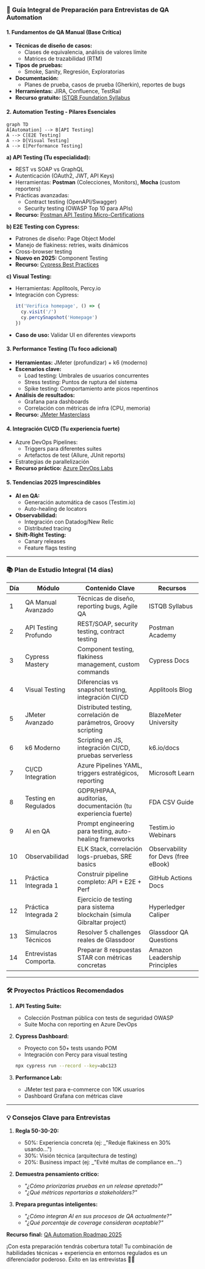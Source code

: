 ### 🧠 **Guía Integral de Preparación para Entrevistas de QA Automation**

#### 1. **Fundamentos de QA Manual (Base Crítica)**
   - **Técnicas de diseño de casos:**
     - Clases de equivalencia, análisis de valores límite
     - Matrices de trazabilidad (RTM)
   - **Tipos de pruebas:** 
     - Smoke, Sanity, Regresión, Exploratorias
   - **Documentación:**
     - Planes de prueba, casos de prueba (Gherkin), reportes de bugs
   - **Herramientas:** JIRA, Confluence, TestRail
   - **Recurso gratuito:** [ISTQB Foundation Syllabus](https://www.istqb.org)

#### 2. **Automation Testing - Pilares Esenciales**
   ```mermaid
   graph TD
   A[Automation] --> B[API Testing]
   A --> C[E2E Testing]
   A --> D[Visual Testing]
   A --> E[Performance Testing]
   ```

   **a) API Testing (Tu especialidad):**
   - REST vs SOAP vs GraphQL
   - Autenticación (OAuth2, JWT, API Keys)
   - Herramientas: **Postman** (Colecciones, Monitors), **Mocha** (custom reporters)
   - Prácticas avanzadas: 
     - Contract testing (OpenAPI/Swagger)
     - Security testing (OWASP Top 10 para APIs)
   - **Recurso:** [Postman API Testing Micro-Certifications](https://academy.postman.com)

   **b) E2E Testing con Cypress:**
   - Patrones de diseño: Page Object Model
   - Manejo de flakiness: retries, waits dinámicos
   - Cross-browser testing
   - **Nuevo en 2025:** Component Testing
   - **Recurso:** [Cypress Best Practices](https://docs.cypress.io/guides/references/best-practices)

   **c) Visual Testing:**
   - Herramientas: Applitools, Percy.io
   - Integración con Cypress:
     ```javascript
     it('Verifica homepage', () => {
       cy.visit('/')
       cy.percySnapshot('Homepage')
     })
     ```
   - **Caso de uso:** Validar UI en diferentes viewports

#### 3. **Performance Testing (Tu foco adicional)**
   - **Herramientas:** JMeter (profundizar) + k6 (moderno)
   - **Escenarios clave:**
     - Load testing: Umbrales de usuarios concurrentes
     - Stress testing: Puntos de ruptura del sistema
     - Spike testing: Comportamiento ante picos repentinos
   - **Análisis de resultados:**
     - Grafana para dashboards
     - Correlación con métricas de infra (CPU, memoria)
   - **Recurso:** [JMeter Masterclass](https://www.blazemeter.com/university)

#### 4. **Integración CI/CD (Tu experiencia fuerte)**
   - Azure DevOps Pipelines:
     - Triggers para diferentes suites
     - Artefactos de test (Allure, JUnit reports)
   - Estrategias de parallelización
   - **Recurso práctico:** [Azure DevOps Labs](https://azuredevopslabs.com)

#### 5. **Tendencias 2025 Imprescindibles**
   - **AI en QA:**
     - Generación automática de casos (Testim.io)
     - Auto-healing de locators
   - **Observabilidad:**
     - Integración con Datadog/New Relic
     - Distributed tracing
   - **Shift-Right Testing:**
     - Canary releases
     - Feature flags testing

---

### 📚 **Plan de Estudio Integral (14 días)**

| Día | Módulo                  | Contenido Clave                                                                 | Recursos                                  |
|-----|-------------------------|---------------------------------------------------------------------------------|------------------------------------------|
| 1   | QA Manual Avanzado      | Técnicas de diseño, reporting bugs, Agile QA                                  | ISTQB Syllabus                           |
| 2   | API Testing Profundo    | REST/SOAP, security testing, contract testing                                 | Postman Academy                          |
| 3   | Cypress Mastery         | Component testing, flakiness management, custom commands                      | Cypress Docs                             |
| 4   | Visual Testing          | Diferencias vs snapshot testing, integración CI/CD                            | Applitools Blog                          |
| 5   | JMeter Avanzado         | Distributed testing, correlación de parámetros, Groovy scripting              | BlazeMeter University                    |
| 6   | k6 Moderno              | Scripting en JS, integración CI/CD, pruebas serverless                        | k6.io/docs                               |
| 7   | CI/CD Integration       | Azure Pipelines YAML, triggers estratégicos, reporting                        | Microsoft Learn                          |
| 8   | Testing en Regulados    | GDPR/HIPAA, auditorías, documentación (tu experiencia fuerte)                 | FDA CSV Guide                            |
| 9   | AI en QA                | Prompt engineering para testing, auto-healing frameworks                      | Testim.io Webinars                       |
| 10  | Observabilidad          | ELK Stack, correlación logs-pruebas, SRE basics                              | Observability for Devs (free eBook)      |
| 11  | Práctica Integrada 1    | Construir pipeline completo: API + E2E + Perf                                 | GitHub Actions Docs                      |
| 12  | Práctica Integrada 2    | Ejercicio de testing para sistema blockchain (simula Gibraltar project)       | Hyperledger Caliper                      |
| 13  | Simulacros Técnicos     | Resolver 5 challenges reales de Glassdoor                                     | Glassdoor QA Questions                   |
| 14  | Entrevistas Comporta.   | Preparar 8 respuestas STAR con métricas concretas                             | Amazon Leadership Principles             |

---

### 🛠️ **Proyectos Prácticos Recomendados**
1. **API Testing Suite:**
   - Colección Postman pública con tests de seguridad OWASP
   - Suite Mocha con reporting en Azure DevOps
   
2. **Cypress Dashboard:**
   - Proyecto con 50+ tests usando POM
   - Integración con Percy para visual testing
   ```bash
   npx cypress run --record --key=abc123
   ```

3. **Performance Lab:**
   - JMeter test para e-commerce con 10K usuarios
   - Dashboard Grafana con métricas clave

---

### 💡 **Consejos Clave para Entrevistas**
1. **Regla 50-30-20:**
   - 50%: Experiencia concreta (ej: _"Reduje flakiness en 30% usando...")
   - 30%: Visión técnica (arquitectura de testing)
   - 20%: Business impact (ej: _"Evité multas de compliance en...")

2. **Demuestra pensamiento crítico:**
   - _"¿Cómo priorizarías pruebas en un release apretado?"_
   - _"¿Qué métricas reportarías a stakeholders?"_

3. **Prepara preguntas inteligentes:**
   - _"¿Cómo integran AI en sus procesos de QA actualmente?"_
   - _"¿Qué porcentaje de coverage consideran aceptable?"_

**Recurso final:** [QA Automation Roadmap 2025](https://github.com/MarketSplash/QA-Automation-Roadmap)

¡Con esta preparación tendrás cobertura total! Tu combinación de habilidades técnicas + experiencia en entornos regulados es un diferenciador poderoso. Éxito en las entrevistas 💪🚀


